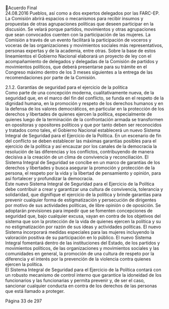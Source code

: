 Acuerdo Final  
24.08.2016 
Pueblos, así como a dos expertos delegados por las FARC-EP. La Comisión abrirá espacios o mecanismos 
para recibir insumos y propuestas de otras agrupaciones políticas que deseen participar en la discusión. 
Se  velará  porque  partidos,  movimientos  y  otras  agrupaciones  que  sean  convocados  cuenten  con  la 
participación de las mujeres. La Comisión a través de un evento facilitará la participación de voceros y 
voceras  de  las  organizaciones  y  movimientos  sociales  más  representativos,  personas  expertas  y  de  la 
academia, entre otras. Sobre la base de estos lineamientos el Gobierno Nacional elaborará un proyecto 
de  ley  con  el  acompañamiento  de  delegados  y  delegadas  de  la  Comisión  de  partidos  y  movimientos 
políticos, que deberá presentarse para su trámite en el Congreso máximo dentro de los 3 meses siguientes 
a la entrega de las recomendaciones por parte de la Comisión. 
 
2.1.2. Garantías de seguridad para el ejercicio de la política   
Como parte de una concepción moderna, cualitativamente nueva, de la seguridad que, en el marco del 
fin del conflicto, se funda  en el respeto de la dignidad humana, en la promoción y respeto de los derechos 
humanos y en la defensa de los valores democráticos, en particular en la protección de los derechos y 
libertades  de  quienes  ejercen  la  política,  especialmente  de  quienes  luego  de  la  terminación  de  la 
confrontación  armada  se  transformen  en  opositoras  y  opositores  políticos  y  que  por  tanto  deben  ser 
reconocidos  y  tratados  como  tales,  el  Gobierno  Nacional  establecerá  un  nuevo  Sistema  Integral  de 
Seguridad para el Ejercicio de la Política. 
En un escenario de fin del conflicto se deben establecer las máximas garantías posibles para el ejercicio 
de la política y así encauzar por los canales de la democracia la resolución de las diferencias y los conflictos, 
contribuyendo de manera decisiva a la creación de un clima de convivencia y reconciliación. 
El Sistema Integral de Seguridad se concibe en un marco de garantías de los derechos y libertades y busca 
asegurar la promoción y protección de la persona, el respeto por la vida y la libertad de pensamiento y 
opinión, para así fortalecer y profundizar la democracia.  
Este nuevo Sistema Integral de Seguridad para el Ejercicio de la Política debe contribuir a crear y garantizar 
una  cultura  de  convivencia,  tolerancia  y  solidaridad,  que  dignifique  el  ejercicio  de  la  política  y  brinde 
garantías para prevenir cualquier forma de estigmatización y persecución de dirigentes por motivo de sus 
actividades  políticas,  de  libre  opinión  o  de  oposición.  Se  adoptarán  previsiones  para  impedir  que  se 
fomenten concepciones de seguridad  que, bajo cualquier excusa, vayan en contra de los objetivos del 
sistema que son la protección de la vida de quienes ejercen la política y su no estigmatización  por razón 
de sus ideas y actividades  políticas. El nuevo Sistema incorporará medidas especiales para las mujeres 
incluyendo la valoración positiva de su participación en lo público. 
El nuevo Sistema Integral fomentará dentro de las instituciones del Estado, de los partidos y movimientos 
políticos, de las organizaciones y movimientos sociales y las comunidades en general, la promoción de 
una  cultura  de  respeto  por  la  diferencia  y  el  interés  por  la  prevención  de  la  violencia  contra  quienes 
ejercen la política.  
El  Sistema  Integral  de  Seguridad  para  el  Ejercicio  de  la  Política  contará  con  un  robusto  mecanismo  de 
control interno que garantice la idoneidad de los funcionarios y las funcionarias y permita prevenir y, de 
ser el caso, sancionar cualquier conducta en contra de los derechos de las personas que está llamado a 
proteger. 

Página 33 de 297 
 

